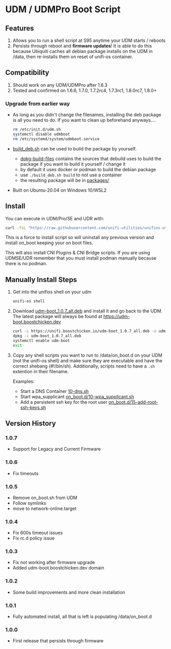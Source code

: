 # UDM / UDMPro Boot Script

## Features

1. Allows you to run a shell script at S95 anytime your UDM starts / reboots
1. Persists through reboot and **firmware updates**! It is able to do this because Ubiquiti caches all debian package installs on the UDM in /data, then re-installs them on reset of unifi-os container.

## Compatibility

1. Should work on any UDM/UDMPro after 1.6.3
2. Tested and confirmed on 1.6.6, 1.7.0, 1.7.2rc4, 1.7.3rc1, 1.8.0rc7, 1.8.0+

### Upgrade from earlier way

- As long as you didn't change the filenames, installing the deb package is all you need to do. If you want to clean up beforehand anyways....

  ```bash
  rm /etc/init.d/udm.sh
  systemctl disable udmboot
  rm /etc/systemd/system/udmboot.service
  ```

- [build_deb.sh](build_deb.sh) can be used to build the package by yourself.

  - [dpkg-build-files](dpkg-build-files) contains the sources that debuild uses to build the package if you want to build it yourself / change it
  - by default it uses docker or podman to build the debian package
  - use `./build_deb.sh build` to not use a container
  - the resulting package will be in [packages/](packages/)

- Built on Ubuntu-20.04 on Windows 10/WSL2

## Install

You can execute in UDM/Pro/SE and UDR with:

```bash
curl -fsL "https://raw.githubusercontent.com/unifi-utilities/unifios-utilities/HEAD/on-boot-script/remote_install.sh" | /bin/sh
```

This is a force to install script so will uninstall any previous version and install on_boot keeping your on boot files.

This will also install CNI Plugins & CNI Bridge scripts. If you are using UDMSE/UDR remember that you must install podman manually because there is no podman.

## Manually Install Steps

1. Get into the unifios shell on your udm

   ```bash
   unifi-os shell
   ```

2. Download [udm-boot_1.0.7_all.deb](packages/udm-boot_1.0.7_all.deb) and install it and go back to the UDM. The latest package will always be found at https://udm-boot.boostchicken.dev

   ```bash
   curl -L https://unifi.boostchicken.io/udm-boot_1.0.7_all.deb -o udm-boot_1.0.7_all.deb
   dpkg -i udm-boot_1.0.7_all.deb
   systemctl enable udm-boot
   exit
   ```

3. Copy any shell scripts you want to run to /data/on_boot.d on your UDM (not the unifi-os shell) and make sure they are executable and have the correct shebang (#!/bin/sh). Additionally, scripts need to have a `.sh` extention in their filename.

   Examples:

   - Start a DNS Container [10-dns.sh](../dns-common/on_boot.d/10-dns.sh)
   - Start wpa_supplicant [on_boot.d/10-wpa_supplicant.sh](examples/udm-files/on_boot.d/10-wpa_supplicant.sh)
   - Add a persistent ssh key for the root user [on_boot.d/15-add-root-ssh-keys.sh](examples/udm-files/on_boot.d/15-add-root-ssh-keys.sh)

## Version History

### 1.0.7

- Support for Legacy and Current Firmware

### 1.0.6

- Fix timeouts

### 1.0.5

- Remove on_boot.sh from UDM
- Follow symlinks
- move to network-online.target

### 1.0.4

- Fix 600s timeout issues
- Fix rc.d policy issue

### 1.0.3

- Fix not working after firmware upgrade
- Added udm-boot.boostchicken.dev domain

### 1.0.2

- Some build improvements and more clean installation

### 1.0.1

- Fully automated install, all that is left is populating /data/on_boot.d

### 1.0.0

- First release that persists through firmware
